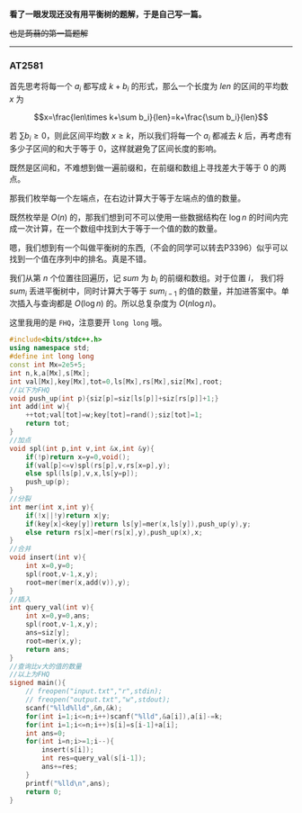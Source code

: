 **看了一眼发现还没有用平衡树的题解，于是自己写一篇。**

~~也是蒟蒻的第一篇题解~~

------
### AT2581


首先思考将每一个 $a_i$ 都写成 $k+b_i$ 的形式，那么一个长度为 $len$ 的区间的平均数 $x$ 为

$$x=\frac{len\times k+\sum b_i}{len}=k+\frac{\sum b_i}{len}$$

若 $\sum b_i\ge0$，则此区间平均数 $x\ge k$，所以我们将每一个 $a_i$ 都减去 $k$ 后，再考虑有多少子区间的和大于等于 $0$，这样就避免了区间长度的影响。

既然是区间和，不难想到做一遍前缀和，在前缀和数组上寻找差大于等于 $0$ 的两点。

那我们枚举每一个左端点，在右边计算大于等于左端点的值的数量。

既然枚举是 $O(n)$ 的，那我们想到可不可以使用一些数据结构在 $\log{n}$ 的时间内完成一次计算，在一个数组中找到大于等于一个值的数的数量。

嗯，我们想到有一个叫做平衡树的东西,（不会的同学可以转去P3396）似乎可以找到一个值在序列中的排名。真是不错。

我们从第 $n$ 个位置往回遍历，记 $sum$ 为 $b_i$ 的前缀和数组。对于位置 $i$，
我们将 $sum_i$ 丢进平衡树中，同时计算大于等于 $sum_{i-1}$ 的值的数量，并加进答案中。单次插入与查询都是 $O(\log{n})$ 的。所以总复杂度为 $O(n\log{n})$。

这里我用的是 `FHQ`，注意要开 `long long` 哦。
                            
```cpp
#include<bits/stdc++.h>
using namespace std;
#define int long long
const int Mx=2e5+5;
int n,k,a[Mx],s[Mx];
int val[Mx],key[Mx],tot=0,ls[Mx],rs[Mx],siz[Mx],root;
//以下为FHQ
void push_up(int p){siz[p]=siz[ls[p]]+siz[rs[p]]+1;}
int add(int w){
    ++tot;val[tot]=w;key[tot]=rand();siz[tot]=1;
    return tot;
}
//加点
void spl(int p,int v,int &x,int &y){
    if(!p)return x=y=0,void();
    if(val[p]<=v)spl(rs[p],v,rs[x=p],y);
    else spl(ls[p],v,x,ls[y=p]);
    push_up(p);
}
//分裂
int mer(int x,int y){
    if(!x||!y)return x|y;
    if(key[x]<key[y])return ls[y]=mer(x,ls[y]),push_up(y),y;
    else return rs[x]=mer(rs[x],y),push_up(x),x;
}
//合并
void insert(int v){
    int x=0,y=0;
    spl(root,v-1,x,y);
    root=mer(mer(x,add(v)),y);
}
//插入
int query_val(int v){
    int x=0,y=0,ans;
    spl(root,v-1,x,y);
    ans=siz[y];
    root=mer(x,y);
    return ans;
}
//查询比v大的值的数量
//以上为FHQ
signed main(){
    // freopen("input.txt","r",stdin);
    // freopen("output.txt","w",stdout);
    scanf("%lld%lld",&n,&k);
    for(int i=1;i<=n;i++)scanf("%lld",&a[i]),a[i]-=k;
    for(int i=1;i<=n;i++)s[i]=s[i-1]+a[i];
    int ans=0;
    for(int i=n;i>=1;i--){
        insert(s[i]);
        int res=query_val(s[i-1]);
        ans+=res;
    }
    printf("%lld\n",ans);
    return 0;
}
```
